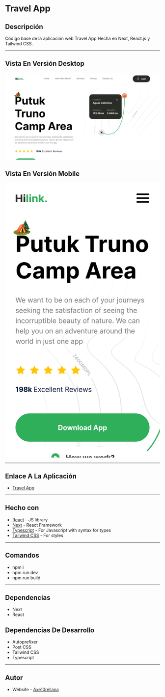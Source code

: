 # Travel App

## Descripción

Código base de la aplicación web Travel App Hecha en Next, React.js y Tailwind CSS.

---

## Vista En Versión Desktop

![Vista_En_Versión_Desktop](public/desktop-preview.jpg)

## Vista En Versión Mobile

![Vista_En_Versión_Mobile](public/mobile-design.jpg)

---

## Enlace A La Aplicación

- [Travel App](https://axe10rellana-travel-app.netlify.app/)

---

## Hecho con

- [React](https://react.dev/) - JS library
- [Next](https://nextjs.org/) - React Framework
- [Typescript](https://www.typescriptlang.org/) - For Javascript with syntax for types
- [Tailwind CSS](https://tailwindcss.com/) - For styles

---

## Comandos

- npm i
- npm run dev
- npm run build

---

## Dependencias

- Next
- React

## Dependencias De Desarrollo

- Autoprefixer
- Post CSS
- Tailwind CSS
- Typescript

---

## Autor

- Website - [Axe10rellana](https://axe10rellana.github.io/portafolio/portafolio/)
